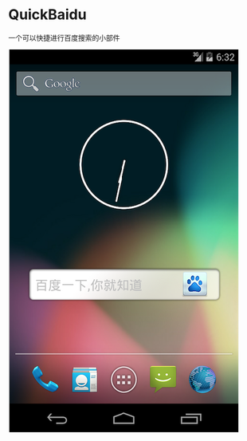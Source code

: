 # QuickBaidu
一个可以快捷进行百度搜索的小部件

![image](https://github.com/Duelsol/QuickBaidu/blob/master/Screenshot.png)
